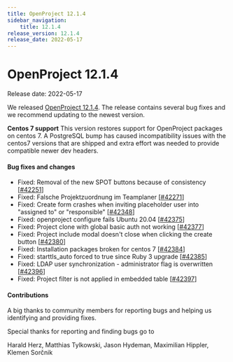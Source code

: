 ```yaml
---
title: OpenProject 12.1.4
sidebar_navigation:
    title: 12.1.4
release_version: 12.1.4
release_date: 2022-05-17
---
```


# OpenProject 12.1.4

Release date: 2022-05-17

We released [OpenProject 12.1.4](https://community.openproject.com/versions/1551).
The release contains several bug fixes and we recommend updating to the newest version.

**Centos 7 support**
This version restores support for OpenProject packages on centos 7. A PostgreSQL bump has caused incompatibility issues with the centos7 versions that are shipped and extra effort was needed to provide compatible newer dev headers.

<!--more-->
#### Bug fixes and changes

- Fixed: Removal of the new SPOT buttons because of consistency \[[#42251](https://community.openproject.com/wp/42251)\]
- Fixed: Falsche Projektzuordnung im Teamplaner \[[#42271](https://community.openproject.com/wp/42271)\]
- Fixed: Create form crashes when inviting placeholder user into "assigned to" or "responsible" \[[#42348](https://community.openproject.com/wp/42348)\]
- Fixed: openproject configure fails Ubuntu 20.04 \[[#42375](https://community.openproject.com/wp/42375)\]
- Fixed: Project clone with global basic auth not working \[[#42377](https://community.openproject.com/wp/42377)\]
- Fixed: Project include modal doesn't close when clicking the create button \[[#42380](https://community.openproject.com/wp/42380)\]
- Fixed: Installation packages broken for centos 7 \[[#42384](https://community.openproject.com/wp/42384)\]
- Fixed: starttls_auto forced to true since Ruby 3 upgrade \[[#42385](https://community.openproject.com/wp/42385)\]
- Fixed: LDAP user synchronization - administrator  flag is overwritten  \[[#42396](https://community.openproject.com/wp/42396)\]
- Fixed: Project filter is not applied in embedded table \[[#42397](https://community.openproject.com/wp/42397)\]

#### Contributions
A big thanks to community members for reporting bugs and helping us identifying and providing fixes.

Special thanks for reporting and finding bugs go to

Harald Herz, Matthias Tylkowski, Jason Hydeman, Maximilian Hippler, Klemen Sorčnik

